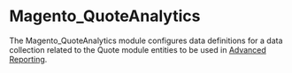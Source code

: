 # Magento_QuoteAnalytics

The Magento_QuoteAnalytics module configures data definitions for a data collection related to the Quote module entities to be used in [Advanced Reporting](https://devdocs.magento.com/guides/v2.3/advanced-reporting/modules.html).
